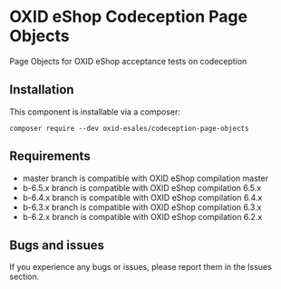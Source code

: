 # OXID eShop Codeception Page Objects

Page Objects for OXID eShop acceptance tests on codeception

## Installation
  
This component is installable via a composer:

```
composer require --dev oxid-esales/codeception-page-objects
```

## Requirements

* master branch is compatible with OXID eShop compilation master
* b-6.5.x branch is compatible with OXID eShop compilation 6.5.x
* b-6.4.x branch is compatible with OXID eShop compilation 6.4.x
* b-6.3.x branch is compatible with OXID eShop compilation 6.3.x
* b-6.2.x branch is compatible with OXID eShop compilation 6.2.x

## Bugs and issues

If you experience any bugs or issues, please report them in 
the Issues section.
